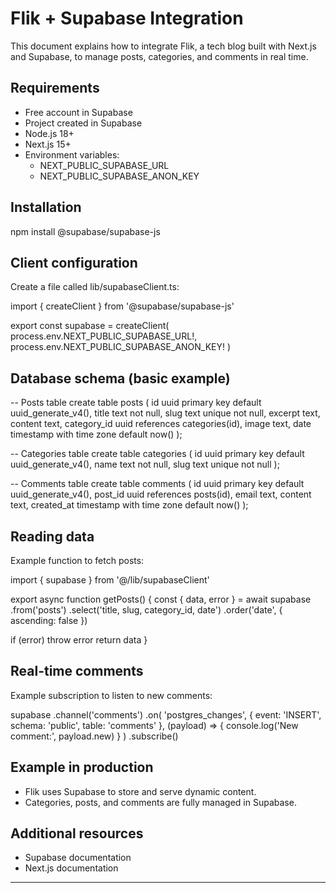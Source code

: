 # Flik + Supabase Integration

This document explains how to integrate Flik, a tech blog built with Next.js and Supabase, to manage posts, categories, and comments in real time.

## Requirements

- Free account in Supabase
- Project created in Supabase
- Node.js 18+
- Next.js 15+
- Environment variables:
  - NEXT_PUBLIC_SUPABASE_URL
  - NEXT_PUBLIC_SUPABASE_ANON_KEY

## Installation

npm install @supabase/supabase-js

## Client configuration

Create a file called lib/supabaseClient.ts:

import { createClient } from '@supabase/supabase-js'

export const supabase = createClient(
process.env.NEXT_PUBLIC_SUPABASE_URL!,
process.env.NEXT_PUBLIC_SUPABASE_ANON_KEY!
)

## Database schema (basic example)

-- Posts table
create table posts (
id uuid primary key default uuid_generate_v4(),
title text not null,
slug text unique not null,
excerpt text,
content text,
category_id uuid references categories(id),
image text,
date timestamp with time zone default now()
);

-- Categories table
create table categories (
id uuid primary key default uuid_generate_v4(),
name text not null,
slug text unique not null
);

-- Comments table
create table comments (
id uuid primary key default uuid_generate_v4(),
post_id uuid references posts(id),
email text,
content text,
created_at timestamp with time zone default now()
);

## Reading data

Example function to fetch posts:

import { supabase } from '@/lib/supabaseClient'

export async function getPosts() {
const { data, error } = await supabase
.from('posts')
.select('title, slug, category_id, date')
.order('date', { ascending: false })

if (error) throw error
return data
}

## Real-time comments

Example subscription to listen to new comments:

supabase
.channel('comments')
.on(
'postgres_changes',
{ event: 'INSERT', schema: 'public', table: 'comments' },
(payload) => {
console.log('New comment:', payload.new)
}
)
.subscribe()

## Example in production

- Flik uses Supabase to store and serve dynamic content.
- Categories, posts, and comments are fully managed in Supabase.

## Additional resources

- Supabase documentation
- Next.js documentation

---
